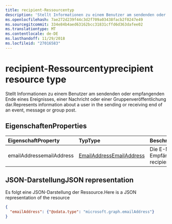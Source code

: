 ```yaml
---
title: recipient-Ressourcentyp
description: 'Stellt Informationen zu einem Benutzer am sendenden oder empfangenden Ende eines Ereignisses, einer Nachricht oder einer Gruppenveröffentlichung dar. '
ms.openlocfilehash: 7ae272d239f44c3d2f709a03438facb2f0247e49
ms.sourcegitcommit: 334e84b4aed63162bcc31831cffd6d363dafee02
ms.translationtype: MT
ms.contentlocale: de-DE
ms.lasthandoff: 11/29/2018
ms.locfileid: "27016583"
---
```

# <a name="recipient-resource-type"></a><span data-ttu-id="ecacf-103">recipient-Ressourcentyp</span><span class="sxs-lookup"><span data-stu-id="ecacf-103">recipient resource type</span></span>

<span data-ttu-id="ecacf-104">Stellt Informationen zu einem Benutzer am sendenden oder empfangenden Ende eines Ereignisses, einer Nachricht oder einer Gruppenveröffentlichung dar.</span><span class="sxs-lookup"><span data-stu-id="ecacf-104">Represents information about a user in the sending or receiving end of an event, message or group post.</span></span> 

## <a name="properties"></a><span data-ttu-id="ecacf-105">Eigenschaften</span><span class="sxs-lookup"><span data-stu-id="ecacf-105">Properties</span></span>
| <span data-ttu-id="ecacf-106">Eigenschaft</span><span class="sxs-lookup"><span data-stu-id="ecacf-106">Property</span></span>     | <span data-ttu-id="ecacf-107">Typ</span><span class="sxs-lookup"><span data-stu-id="ecacf-107">Type</span></span>   |<span data-ttu-id="ecacf-108">Beschreibung</span><span class="sxs-lookup"><span data-stu-id="ecacf-108">Description</span></span>|
|:---------------|:--------|:----------|
|<span data-ttu-id="ecacf-109">emailAddress</span><span class="sxs-lookup"><span data-stu-id="ecacf-109">emailAddress</span></span>|[<span data-ttu-id="ecacf-110">EmailAddress</span><span class="sxs-lookup"><span data-stu-id="ecacf-110">EmailAddress</span></span>](emailaddress.md)|<span data-ttu-id="ecacf-111">Die E-Mail-Adresse des Empfängers.</span><span class="sxs-lookup"><span data-stu-id="ecacf-111">The recipient's email address.</span></span>|

## <a name="json-representation"></a><span data-ttu-id="ecacf-112">JSON-Darstellung</span><span class="sxs-lookup"><span data-stu-id="ecacf-112">JSON representation</span></span>

<span data-ttu-id="ecacf-113">Es folgt eine JSON-Darstellung der Ressource.</span><span class="sxs-lookup"><span data-stu-id="ecacf-113">Here is a JSON representation of the resource</span></span>

<!-- {
  "blockType": "resource",
  "optionalProperties": [

  ],
  "@odata.type": "microsoft.graph.recipient"
}-->

```json
{
  "emailAddress": {"@odata.type": "microsoft.graph.emailAddress"}
}

```

<!-- uuid: 8fcb5dbc-d5aa-4681-8e31-b001d5168d79
2015-10-25 14:57:30 UTC -->
<!-- {
  "type": "#page.annotation",
  "description": "recipient resource",
  "keywords": "",
  "section": "documentation",
  "tocPath": ""
}-->